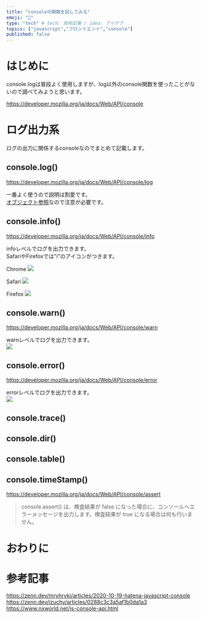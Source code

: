 ```yaml
---
title: "consoleの関数を試してみる"
emoji: "📘"
type: "tech" # tech: 技術記事 / idea: アイデア
topics: ["javascript","フロントエンド","console"]
published: false
---
```


# はじめに

console.logは普段よく使用しますが、log以外のconsole関数を使ったことがないので調べてみようと思います。  

https://developer.mozilla.org/ja/docs/Web/API/console  

# ログ出力系

ログの出力に関係するconsoleなのでまとめて記載します。  

## console.log()
https://developer.mozilla.org/ja/docs/Web/API/console/log  

一番よく使うので説明は割愛です。  
[オブジェクト参照](https://zenn.dev/ymmt1089/articles/20221103_consolelog)なので注意が必要です。

## console.info()
https://developer.mozilla.org/ja/docs/Web/API/console/info  

infoレベルでログを出力できます。  
SafariやFirefoxでは"i"のアイコンがつきます。  

Chrome
![](https://storage.googleapis.com/zenn-user-upload/eafbd2ece510-20230106.png)  

Safari
![](https://storage.googleapis.com/zenn-user-upload/c8b6abbf1c8f-20230106.png)

Firefox
![](https://storage.googleapis.com/zenn-user-upload/7250c1236801-20230106.png)

## console.warn()
https://developer.mozilla.org/ja/docs/Web/API/console/warn  

warnレベルでログを出力できます。  
![](https://storage.googleapis.com/zenn-user-upload/cdd88a953fe7-20230106.png)

## console.error()
https://developer.mozilla.org/ja/docs/Web/API/console/error  

errorレベルでログを出力できます。  
![](https://storage.googleapis.com/zenn-user-upload/e8c7673c9dfd-20230106.png)

## console.trace()

## console.dir()

## console.table() 
## console.timeStamp()


https://developer.mozilla.org/ja/docs/Web/API/console/assert  

> console.assert() は、検査結果が false になった場合に、コンソールへエラーメッセージを出力します。検査結果が true になる場合は何も行いません。



# おわりに
# 参考記事

https://zenn.dev/mryhryki/articles/2020-10-19-hatena-javascript-console  
https://zenn.dev/izuchy/articles/0288c3c3a5af1b0da1a3  
https://www.nxworld.net/js-console-api.html  
